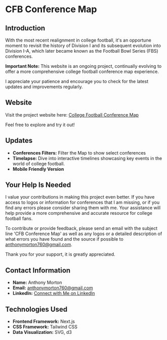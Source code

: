 # CFB Conference Map

## Introduction

With the most recent realignment in college football, it's an opportune moment to revisit the history of Division I and its subsequent evolution into Division I-A, which later became known as the Football Bowl Series (FBS) conferences.

**Important Note:** This website is an ongoing project, continually evolving to offer a more comprehensive college football conference map experience.

I appreciate your patience and encourage you to check for the latest updates and improvements regularly.

## Website

Visit the project website here: [College Football Conference Map](https://college-football-conference-map.netlify.app)

Feel free to explore and try it out!

## Updates

- **Conferences Filters:** Filter the Map to show select conferences
- **Timelapse:** Dive into interactive timelines showcasing key events in the world of college football.
- **Mobile Friendly Version**

## Your Help Is Needed

I value your contributions in making this project even better. If you have access to logos or information for conferences that I am missing, or if you find any errors please consider sharing them with me. Your assistance will help provide a more comprehensive and accurate resource for college football fans.

To contribute or provide feedback, please send an email with the subject line 'CFB Conference Map' as well as any logos or a detailed description of what errors you have found and the source if possible to anthonymorton760@gmail.com.

Thank you for your support, it is greatly appreciated.

## Contact Information

- **Name:** Anthony Morton
- **Email:** anthonymorton760@gmail.com
- **LinkedIn:** [Connect with Me on LinkedIn](www.linkedin.com/in/anthony-louis-morton/)

## Technologies Used

- **Frontend Framework:** Next.js
- **CSS Framework:** Tailwind CSS
- **Data Visualization:** SVG, d3


